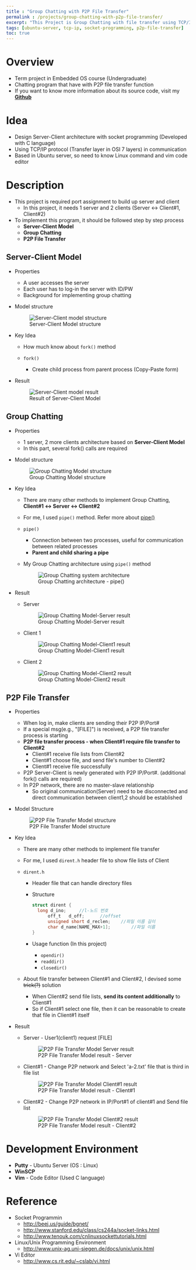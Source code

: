 ```yaml
---
title : "Group Chatting with P2P File Transfer"
permalink : /projects/group-chatting-with-p2p-file-transfer/
excerpt: "This Project is Group Chatting with file transfer using TCP/IP protocol in Ubuntu Linux Server."
tags: [ubuntu-server, tcp-ip, socket-programming, p2p-file-transfer]
toc: true
---
```


# **Overview**

* Term project in Embedded OS course (Undergraduate)
* Chatting program that have with P2P file transfer function
* If you want to know more information about its source code, visit my **[Github](https://github.com/KeunJuSong/Group-Chatting-with-P2P-File-Transfer)**

# **Idea**

* Design Server-Client architecture with socket programming (Developed with C language)
* Using TCP/IP protocol (Transfer layer in OSI 7 layers) in communication
* Based in Ubuntu server, so need to know Linux command and vim code editor

# **Description**

* This project is required port assignment to build up server and client
  *  In this project, it needs 1 server and 2 clients (Server ↔ Client#1, Client#2)
* To implement this program, it should be followed step by step process
  * **Server-Client Model**
  * **Group Chatting**
  * **P2P File Transfer**

## **Server-Client Model**

* Properties
  * A user accesses the server
  * Each user has to log-in the server with ID/PW
  * Background for implementing group chatting

* Model structure

    <figure>
      <img src="{{ '/assets/images/Group-Chatting-with-P2P-File-Transfer_Server-Client-model-structure.png' | relative_url }}" alt="Server-Client model structure">
      <figcaption>Server-Client Model structure</figcaption>
    </figure>

* Key Idea

  * How much know about ```fork()``` method

  * ```fork()``` 
    * Create child process from parent process (Copy-Paste form) 

* Result

    <figure>
      <img src="{{ '/assets/images/Group-Chatting-with-P2P-File-Transfer_Server-Client-model-result.png' | relative_url }}" alt="Server-Client model result">
      <figcaption>Result of Server-Client Model</figcaption>
    </figure>

## **Group Chatting**

* Properties
  * 1 server, 2 more clients architecture based on **Server-Client Model**
  * In this part, several fork() calls are required

* Model structure

    <figure>
      <img src="{{ '/assets/images/Group-Chatting-with-P2P-File-Transfer_Group-Chatting-model-structure.png' | relative_url }}" alt="Group Chatting Model structure">
      <figcaption>Group Chatting Model structure</figcaption>
    </figure>

* Key Idea

  * There are many other methods to implement Group Chatting, **Client#1 ↔ Server ↔ Client#2**

  * For me, I used ```pipe()``` method. Refer more about [pipe()](https://www.geeksforgeeks.org/pipe-system-call/)

  * ```pipe()``` 

    * Connection between two processes, useful for communication between related processes
    * **Parent and child sharing a pipe**

  * My Group Chatting architecture using ```pipe()``` method

      <figure>
        <img src="{{ '/assets/images/Group-Chatting-with-P2P-File-Transfer_Group-Chatting-architecture-pipe.png' | relative_url }}" alt="Group Chatting system architecture">
        <figcaption>Group Chatting architecture - pipe()</figcaption>
      </figure>

* Result

  * Server

      <figure>
        <img src="{{ '/assets/images/Group-Chatting-with-P2P-File-Transfer_Group-Chatting-model-Server-result.png' | relative_url }}" alt="Group Chatting Model-Server result">
        <figcaption>Group Chatting Model-Server result</figcaption>
      </figure>

  * Client 1

      <figure>
        <img src="{{ '/assets/images/Group-Chatting-with-P2P-File-Transfer_Group-Chatting-model-Client1-result.png' | relative_url }}" alt="Group Chatting Model-Client1 result">
        <figcaption>Group Chatting Model-Client1 result</figcaption>
      </figure>

  * Client 2

      <figure>
        <img src="{{ '/assets/images/Group-Chatting-with-P2P-File-Transfer_Group-Chatting-model-Client2-result.png' | relative_url }}" alt="Group Chatting Model-Client2 result">
        <figcaption>Group Chatting Model-Client2 result</figcaption>
      </figure>

## **P2P File Transfer**

* Properties

  * When log in, make clients are sending their P2P IP/Port#
  * If a special msg(e.g., "[FILE]") is received, a P2P file transfer process is starting
  * **P2P file transfer process - when Client#1 require file transfer to Client#2**
    * Client#1 receive file lists from Client#2
    * Client#1 choose file, and send file's number to  Client#2
    * Client#1 receive file successfully
  * P2P Server-Client is newly generated with P2P IP/Port#. (additional fork() calls are required)
  * In P2P network, there are no master-slave relationship
    * So original communication(Server) need to be disconnected and direct communication between client1,2 should be established

* Model Structure

    <figure>
      <img src="{{ '/assets/images/Group-Chatting-with-P2P-File-Transfer_P2P-File-Transfer-model-structure.png' | relative_url }}" alt="P2P File Transfer Model structure">
      <figcaption>P2P File Transfer Model structure</figcaption>
    </figure>

* Key Idea

  * There are many other methods to implement file transfer

  * For me, I used ```dirent.h```  header file to show file lists of Client

  * ```dirent.h```

    * Header file that can handle directory files

    * Structure

      ```c
      struct dirent {
        long d_ino; 	//l-노드 번호
        	off_t	d_off;		//offset
        	unsigned short d_reclen;	//파일 이름 길이
        	char d_name[NAME_MAX+1];		//파일 이름
      }
      ```

    * Usage function (In this project)

      * ```opendir()```
      * ```readdir()```
      * ```closedir()```

  * About file transfer between Client#1 and Client#2, I devised some ~~trick(?)~~ solution

    * When Client#2 send file lists, **send its content additionally** to Client#1
    * So if Client#1 select one file, then it can be reasonable to create that file in Client#1 itself

* Result

  * Server - User1(client1) request [FILE]

      <figure>
        <img src="{{ '/assets/images/Group-Chatting-with-P2P-File-Transfer_P2P-File-Transfer-model-Server-result.png' | relative_url }}" alt="P2P File Transfer Model Server result">
        <figcaption>P2P File Transfer Model result - Server</figcaption>
      </figure>

  * Client#1 - Change P2P network and Select 'a-2.txt' file that is third in file list

      <figure>
        <img src="{{ '/assets/images/Group-Chatting-with-P2P-File-Transfer_P2P-File-Transfer-model-Client#1-result.png' | relative_url }}" alt="P2P File Transfer Model Client#1 result">
        <figcaption>P2P File Transfer Model result - Client#1</figcaption>
      </figure> 

  * Client#2 - Change P2P network in IP/Port#1 of client#1 and Send file list

      <figure>
        <img src="{{ '/assets/images/Group-Chatting-with-P2P-File-Transfer_P2P-File-Transfer-model-Client#2-result.png' | relative_url }}" alt="P2P File Transfer Model Client#2 result">
        <figcaption>P2P File Transfer Model result - Client#2</figcaption>
      </figure>

# **Development Environment**

* **Putty** - Ubuntu Server (OS : Linux)
* **WinSCP**
* **Vim** - Code Editor (Used C language)

# **Reference**

* Socket Programmin
  * http://beej.us/guide/bgnet/
  * http://www.stanford.edu/class/cs244a/socket-links.html
  * http://www.tenouk.com/cnlinuxsockettutorials.html
* Linux/Unix Programming Environment
  * http://www.unix-ag.uni-siegen.de/docs/unix/unix.html
* Vi Editor
  * http://www.cs.rit.edu/~cslab/vi.html
